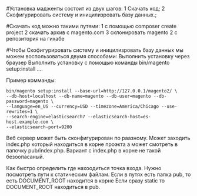 #Установка мадженты состоит из двух шагов:
	1 Скачать код;
	2 Скофигурировать систему и иницилизровать базу данных.;

#Скачать код можно такими путями:
	1 c помощью composer create project
	2 скачать архив с  magento.com
	3 склонировать magento 2 с репозитория на гихабе

#Чтобы Скофигурировать систему и иницилизровать базу данных мы можем воспользоваться двумя способами:
	Выполнить установку через браузер
	Выполнить установку с помощью команды  bin/magento setup:install ....

Пример комманды:
````
bin/magento setup:install --base-url=http://127.0.0.1/magento2/ \
--db-host=localhost --db-name=magento --db-user=magento --db-password=magento \
--language=en_US --currency=USD --timezone=America/Chicago --use-rewrites=1 \
--search-engine=elasticsearch7 --elasticsearch-host=es-host.example.com \
--elasticsearch-port=9200
````


Веб сервер может быть сконфигурирован по раазному. Может заходить index.php который находиться
в корне проэкта а может смотреть в папочку pub/index.php. Вариант с index.php в корне не такой безоопасаный.

Как быстро определить где нахоодиться точка входа.
Нужно посмотреть пути к статическим файлам. Если в путях есть папка pub, то есть DOCUMENT_ROOT находится в корне
Если сразу static то DOCUMENT_ROOT находиться в  pub.